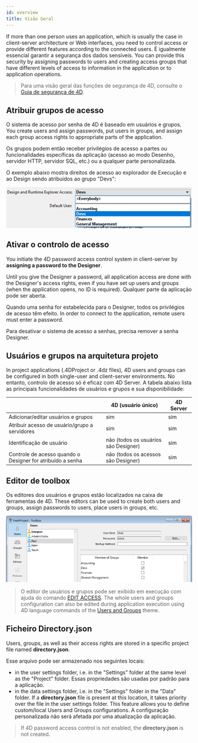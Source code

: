 ```yaml
---
id: overview
title: Visão Geral
---
```


If more than one person uses an application, which is usually the case in client-server architecture or Web interfaces, you need to control access or provide different features according to the connected users. É igualmente essencial garantir a segurança dos dados sensíveis. You can provide this security by assigning passwords to users and creating access groups that have different levels of access to information in the application or to application operations.

> Para uma visão geral das funções de segurança de 4D, consulte o [Guia de segurança de 4D](https://blog.4d.com/4d-security-guide/).

## Atribuir grupos de acesso

O sistema de acesso por senha de 4D é baseado em usuários e grupos. You create users and assign passwords, put users in groups, and assign each group access rights to appropriate parts of the application.

Os grupos podem então receber privilégios de acesso a partes ou funcionalidades específicas da aplicação (acesso ao modo Desenho, servidor HTTP, servidor SQL, etc.) ou a qualquer parte personalizada.

O exemplo abaixo mostra direitos de acesso ao explorador de Execução e ao Design sendo atribuidos ao grupo "Devs":

![](../assets/en/Users/Access1.png)

## Ativar o controlo de acesso

You initiate the 4D password access control system in client-server by **assigning a password to the Designer**.

Until you give the Designer a password, all application access are done with the Designer's access rights, even if you have set up users and groups (when the application opens, no ID is required). Qualquer parte da aplicação pode ser aberta.

Quando uma senha for estabelecida para o Designer, todos os privilégios de acesso têm efeito. In order to connect to the application, remote users must enter a password.

Para desativar o sistema de acesso a senhas, precisa remover a senha Designer.

## Usuários e grupos na arquitetura projeto

In project applications (.4DProject or .4dz files), 4D users and groups can be configured in both single-user and client-server environments. No entanto, controlo de acesso só é eficaz com 4D Server. A tabela abaixo lista as principais funcionalidades de usuários e grupos e sua disponibilidade:

|                                                            | 4D (usuário único)                   | 4D Server |
| ---------------------------------------------------------- | ------------------------------------ | --------- |
| Adicionar/editar usuários e grupos                         | sim                                  | sim       |
| Atribuir acesso de usuário/grupo a servidores              | sim                                  | sim       |
| Identificação de usuário                                   | não (todos os usuários são Designer) | sim       |
| Controle de acesso quando o Designer for atribuído a senha | não (todos os acessos são Designer)  | sim       |

## Editor de toolbox

Os editores dos usuários e grupos estão localizados na caixa de ferramentas de 4D. These editors can be used to create both users and groups, assign passwords to users, place users in groups, etc.

![](../assets/en/Users/editor.png)

> O editor de usuários e grupos pode ser exibido em execução com ajuda do comando [EDIT ACCESS](https://doc.4d.com/4Dv18/4D/18/EDIT-ACCESS.301-4504687.en.html). The whole users and groups configuration can also be edited during application execution using 4D language commands of the [Users and Groups](https://doc.4d.com/4Dv18R3/4D/18-R3/Users-and-Groups.201-4900438.en.html) theme.

## Ficheiro Directory.json

Users, groups, as well as their access rights are stored in a specific project file named **directory.json**.

Esse arquivo pode ser armazenado nos seguintes locais:

- in the user settings folder, i.e. in the "Settings" folder at the same level as the "Project" folder. Essas propriedades são usadas por padrão para a aplicação.
- in the data settings folder,  i.e. in the "Settings" folder in the "Data" folder. If a **directory.json** file is present at this location, it takes priority over the file in the user settings folder. This feature allows you to define custom/local Users and Groups configurations. A configuração personalizada não será afetada por uma atualização da aplicação.

> If 4D password access control is not enabled, the **directory.json** is not created.
